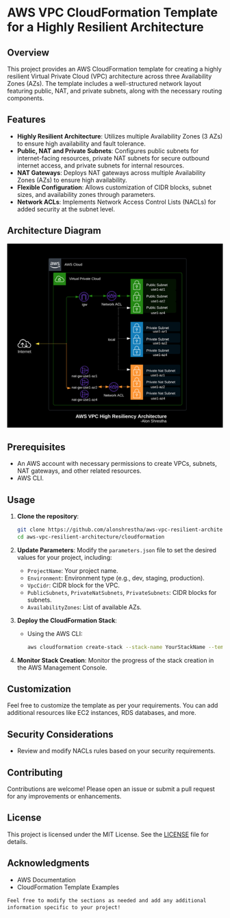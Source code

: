 # AWS VPC CloudFormation Template for a Highly Resilient Architecture

## Overview

This project provides an AWS CloudFormation template for creating a highly resilient Virtual Private Cloud (VPC) architecture across three Availability Zones (AZs). The template includes a well-structured network layout featuring public, NAT, and private subnets, along with the necessary routing components.

## Features

- **Highly Resilient Architecture**: Utilizes multiple Availability Zones (3 AZs) to ensure high availability and fault tolerance.
- **Public, NAT and Private Subnets**: Configures public subnets for internet-facing resources, private NAT subnets for secure outbound internet access, and private subnets for internal resources.
- **NAT Gateways**: Deploys NAT gateways across multiple Availability Zones (AZs) to ensure high availability.
- **Flexible Configuration**: Allows customization of CIDR blocks, subnet sizes, and availability zones through parameters.
- **Network ACLs**: Implements Network Access Control Lists (NACLs) for added security at the subnet level.

## Architecture Diagram

![AWS VPC High Resiliency Architecture](docs/vpc-architecture.png)

## Prerequisites

- An AWS account with necessary permissions to create VPCs, subnets, NAT gateways, and other related resources.
- AWS CLI.

## Usage

1. **Clone the repository**:
   ```bash
   git clone https://github.com/alonshrestha/aws-vpc-resilient-architecture.git
   cd aws-vpc-resilient-architecture/cloudformation 
   ```

2. **Update Parameters**: Modify the `parameters.json` file to set the desired values for your project, including:
   - `ProjectName`: Your project name.
   - `Environment`: Environment type (e.g., dev, staging, production).
   - `VpcCidr`: CIDR block for the VPC.
   - `PublicSubnets`, `PrivateNatSubnets`, `PrivateSubnets`: CIDR blocks for subnets.
   - `AvailabilityZones`: List of available AZs.

3. **Deploy the CloudFormation Stack**:

   - Using the AWS CLI:
     ```bash
     aws cloudformation create-stack --stack-name YourStackName --template-body file://vpc.yaml --parameters file://parameters.json
     ```

4. **Monitor Stack Creation**: Monitor the progress of the stack creation in the AWS Management Console.

## Customization

Feel free to customize the template as per your requirements. You can add additional resources like EC2 instances, RDS databases, and more.

## Security Considerations

- Review and modify NACLs rules based on your security requirements.

## Contributing

Contributions are welcome! Please open an issue or submit a pull request for any improvements or enhancements.

## License

This project is licensed under the MIT License. See the [LICENSE](LICENSE) file for details.

## Acknowledgments

- AWS Documentation
- CloudFormation Template Examples
```
Feel free to modify the sections as needed and add any additional information specific to your project!